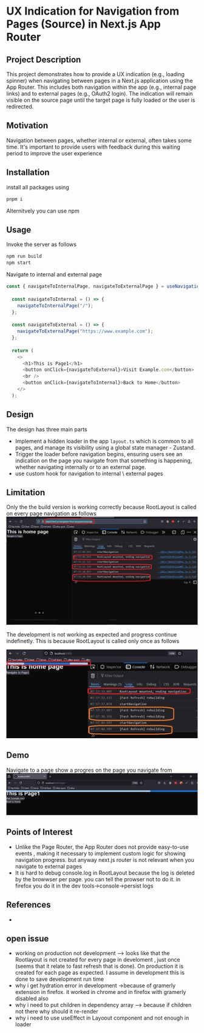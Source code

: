 
<h1>UX Indication for Navigation from Pages (Source) in Next.js App Router</h1>


<h2>Project Description</h2>
<p>This project demonstrates how to provide a UX indication (e.g., loading spinner) when navigating between pages in a Next.js application using the App Router. This includes both navigation within the app (e.g., internal page links) and to external pages (e.g., OAuth2 login). The indication will remain visible on the source page until the target page is fully loaded or the user is redirected.</p>


<h2>Motivation</h2>
<p>Navigation between pages, whether internal or external, often takes some time. It's important to provide users with feedback during this waiting period to improve the user experience</p>


<h2>Installation</h2>

install all packages using

```bash
pnpm i
```
Alternitvely you can use npm

<h2>Usage</h2>

Invoke the server as follows 

```bash
npm run build
npm start
```

Navigate to internal and external page

```ts
const { navigateToInternalPage, navigateToExternalPage } = useNavigation();

  const navigateToInternal = () => {
    navigateToInternalPage("/");
  };

  const navigateToExternal = () => {
    navigateToExternalPage("https://www.example.com");
  };

  return (
    <>
      <h1>This is Page1</h1>
      <button onClick={navigateToExternal}>Visit Example.com</button>
      <br />
      <button onClick={navigateToInternal}>Back to Home</button>
    </>
  );
```


<h2>Design</h2>

<p>The design has three main parts</p>
<ul>
  <li>Implement a hidden loader in the app <code>layout.ts</code> which is common to all pages, and manage its visibility using a global state manager - Zustand.</li>
  <li>Trigger the loader before navigation begins, ensuring users see an indication on the page you navigate from that something is happening, whether navigating internally or to an external page.</li>
  <li>use custom hook for navigation to internal \ external pages</li>
</ul>

<h2>Limitation</h2>
Only the the build version is working correctly because RootLayout is called on every page navigation as follows

<img src='./figs/build-version-is-working.png'/>

The development is not working as expected and progress continue indefinetly. This is because RootLayout is called only once as follows

<img src='./figs/development-version-not-working.png'/>



<h2>Demo</h2>
Navigate to a page show a progres on the page you navigate from
<img src='./figs/demo.png'>


<h2>Points of Interest</h2>
<ul>
    <li>Unlike the Page Router, the App Router does not provide easy-to-use events , making it necessary to implement custom logic for showing navigation progress. but anyway next.js router is not relevant when you navigate to external pages</li>
    <li>It is hard to debug console.log in RootLayout because the log is deleted by the browwser per page. you can tell the prowser not to do it. in firefox you do it in the dev tools->console->persist logs</li>
</ul>

<h2>References</h2>
<ul>
    <li></li>
</ul>

<h2>open issue</h2>
<ul>
    <li>working on production not development --> looks like that the Rootlayout is not created for every page in develoment , just once (seems that it relate to fast refresh that is done). On production it is created for each page as expected. I assume in development this is done to save development run time</li>
    <li>why i get hydration error in development ->because of gramerly extension in firefox. it worked in chrome and in firefox with gramerly disabled also </li>
    <li>why i need to put children in dependency array --> because if children not there why should it re-render</li>
    <li>why i need to use useEffect in Layoout component and not enough in loader</li>
</ul>

